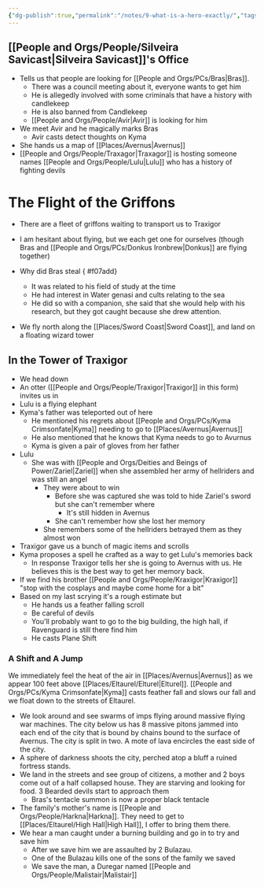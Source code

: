 ```yaml
---
{"dg-publish":true,"permalink":"/notes/9-what-is-a-hero-exactly/","tags":["Session-Notes"]}
---
```



## [[People and Orgs/People/Silveira Savicast\|Silveira Savicast]]'s Office
 - Tells us that people are looking for [[People and Orgs/PCs/Bras\|Bras]]. 
	 - There was a council meeting about it, everyone wants to get him
	 - He is allegedly involved with some criminals that have a history with candlekeep
	 - He is also banned from Candlekeep
	 - [[People and Orgs/People/Avir\|Avir]] is looking for him
- We meet Avir and he magically marks Bras 
	- Avir casts detect thoughts on Kyma
- She hands us a map of [[Places/Avernus\|Avernus]]
- [[People and Orgs/People/Traxagor\|Traxagor]] is hosting someone names [[People and Orgs/People/Lulu\|Lulu]] who has a history of fighting devils
# The Flight of the Griffons
- There are a fleet of griffons waiting to transport us to Traxigor
- I am hesitant about flying, but we each get one for ourselves (though Bras and [[People and Orgs/PCs/Donkus Ironbrew\|Donkus]] are flying together)
- Why did Bras steal
{ #f07add}

	- It was related to his field of study at the time
	- He had interest in Water genasi and cults relating to the sea
	- He did so with a companion, she said that she would help with his research, but they got caught because she drew attention. 
- We fly north along the [[Places/Sword Coast\|Sword Coast]], and land on a floating wizard tower
## In the Tower of Traxigor
- We head down
- An otter ([[People and Orgs/People/Traxigor\|Traxigor]] in this form) invites us in
- Lulu is a flying elephant 
- Kyma's father was teleported out of here
	- He mentioned his regrets about [[People and Orgs/PCs/Kyma Crimsonfate\|Kyma]] needing to go to [[Places/Avernus\|Avernus]]
	- He also mentioned that he knows that Kyma needs to go to Avurnus
	- Kyma is given a pair of gloves from her father
- Lulu 
	- She was with [[People and Orgs/Deities and Beings of Power/Zariel\|Zariel]] when she assembled her army of hellriders and was still an angel
		- They were about to win
			- Before she was captured she was told to hide Zariel's sword but she can't remember where
				- It's still hidden in Avernus
			- She can't remember how she lost her memory
		- She remembers some of the hellriders betrayed them as they almost won
- Traxigor gave us a bunch of magic items and scrolls
- Kyma proposes a spell he crafted as a way to get Lulu's memories back
	- In response Traxigor tells her she is going to Avernus with us. He believes this is the best way to get her memory back. 
- If we find his brother [[People and Orgs/People/Kraxigor\|Kraxigor]] "stop with the cosplays and maybe come home for a bit"
- Based on my last scrying it's a rough estimate but
	- He hands us a feather falling scroll
	- Be careful of devils
	- You'll probably want to go to the big building, the high hall, if Ravenguard is still there find him
	- He casts Plane Shift 
### A Shift and A Jump
We immediately feel the heat of the air in [[Places/Avernus\|Avernus]] as we appear 100 feet above [[Places/Eltaurel/Elturel\|Elturel]]. [[People and Orgs/PCs/Kyma Crimsonfate\|Kyma]] casts feather fall and slows our fall and we float down to the streets of Eltaurel.
- We look around and see swarms of imps flying around massive flying war machines. The city below us has 8 massive pitons jammed into each end of the city that is bound by chains bound to the surface of Avernus. The city is split in two. A mote of lava encircles the east side of the city.
- A sphere of darkness shoots the city, perched atop a bluff a ruined fortress stands. 
- We land in the streets and see group of citizens, a mother and 2 boys come out of a half collapsed house. They are starving and looking for food. 3 Bearded devils start to approach them
	- Bras's tentacle summon is now a proper black tentacle 
- The family's mother's name is [[People and Orgs/People/Harkna\|Harkna]]. They need to get to [[Places/Eltaurel/High Hall\|High Hall]], I offer to bring them there. 
- We hear a man caught under a burning building and go in to try and save him
	- After we save him we are assaulted by 2 Bulazau. 
	- One of the Bulazau kills one of the sons of the family we saved
	- We save the man, a Duregar named [[People and Orgs/People/Malistair\|Malistair]]